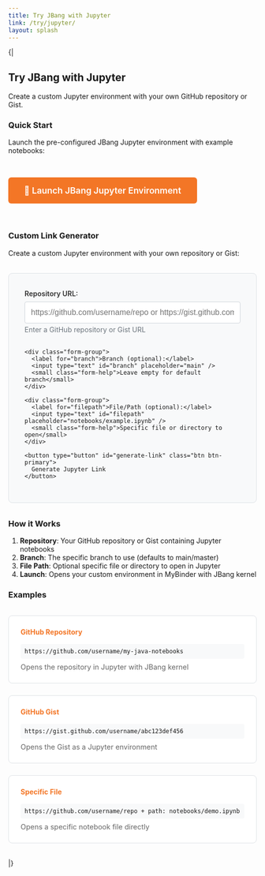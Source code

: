 ```yaml
---
title: Try JBang with Jupyter
link: /try/jupyter/
layout: splash
---
```

{|
## Try JBang with Jupyter

Create a custom Jupyter environment with your own GitHub repository or Gist.

### Quick Start

Launch the pre-configured JBang Jupyter environment with example notebooks:

<a href="https://mybinder.org/v2/gh/jupyter-java/jupyter-java-binder/jbang?urlpath=git-pull%3Frepo%3Dhttps%3A%2F%2Fgithub.com%2Fjupyter-java%2Fjupyter-java-examples%26urlpath%3Dtree%2Fjupyter-java-examples%2F%26branch%3Djbang%26targetPath%3Dlabs%2Ftree%2Findex.ipynb" 
   class="btn btn-primary btn-large" target="_blank">
  🚀 Launch JBang Jupyter Environment
</a>

### Custom Link Generator

Create a custom Jupyter environment with your own repository or Gist:

<div class="link-generator">
  <div class="generator-form">
    <div class="form-group">
      <label for="repo-url">Repository URL:</label>
      <input type="url" id="repo-url" placeholder="https://github.com/username/repo or https://gist.github.com/username/gist-id" />
      <small class="form-help">Enter a GitHub repository or Gist URL</small>
    </div>
    
    <div class="form-group">
      <label for="branch">Branch (optional):</label>
      <input type="text" id="branch" placeholder="main" />
      <small class="form-help">Leave empty for default branch</small>
    </div>
    
    <div class="form-group">
      <label for="filepath">File/Path (optional):</label>
      <input type="text" id="filepath" placeholder="notebooks/example.ipynb" />
      <small class="form-help">Specific file or directory to open</small>
    </div>
    
    <button type="button" id="generate-link" class="btn btn-primary">
      Generate Jupyter Link
    </button>
  </div>
  
  <div class="generated-link" id="generated-link" style="display: none;">
    <h4>Your Custom Jupyter Link:</h4>
    <div class="link-container">
      <input type="text" id="custom-link" readonly />
      <button type="button" id="copy-link" class="btn btn-secondary">
        📋 Copy
      </button>
    </div>
    <a href="#" id="launch-link" class="btn btn-success" target="_blank">
      🚀 Launch Jupyter
    </a>
  </div>
</div>

### How it Works

1. **Repository**: Your GitHub repository or Gist containing Jupyter notebooks
2. **Branch**: The specific branch to use (defaults to main/master)
3. **File Path**: Optional specific file or directory to open in Jupyter
4. **Launch**: Opens your custom environment in MyBinder with JBang kernel

### Examples

<div class="examples">
  <div class="example">
    <h4>GitHub Repository</h4>
    <code>https://github.com/username/my-java-notebooks</code>
    <p>Opens the repository in Jupyter with JBang kernel</p>
  </div>
  
  <div class="example">
    <h4>GitHub Gist</h4>
    <code>https://gist.github.com/username/abc123def456</code>
    <p>Opens the Gist as a Jupyter environment</p>
  </div>
  
  <div class="example">
    <h4>Specific File</h4>
    <code>https://github.com/username/repo + path: notebooks/demo.ipynb</code>
    <p>Opens a specific notebook file directly</p>
  </div>
</div>

<style>
.btn {
  display: inline-block;
  padding: 0.75rem 1.5rem;
  border-radius: 6px;
  text-decoration: none;
  font-weight: 600;
  text-align: center;
  transition: all 0.2s ease;
  border: none;
  cursor: pointer;
  margin: 0.5rem 0;
}

.btn-primary {
  background: #f37626;
  color: white;
}

.btn-primary:hover {
  background: #d65a0a;
  color: white;
  text-decoration: none;
}

.btn-secondary {
  background: #f8f9fa;
  color: #333;
  border: 1px solid #dee2e6;
}

.btn-secondary:hover {
  background: #e9ecef;
  color: #333;
  text-decoration: none;
}

.btn-success {
  background: #28a745;
  color: white;
}

.btn-success:hover {
  background: #218838;
  color: white;
  text-decoration: none;
}

.btn-large {
  padding: 1rem 2rem;
  font-size: 1.1rem;
  margin: 2rem 0;
}

.link-generator {
  background: #f8f9fa;
  border: 1px solid #dee2e6;
  border-radius: 8px;
  padding: 2rem;
  margin: 2rem 0;
}

.generator-form {
  display: grid;
  gap: 1rem;
}

.form-group {
  display: flex;
  flex-direction: column;
}

.form-group label {
  font-weight: 600;
  margin-bottom: 0.5rem;
  color: #333;
}

.form-group input {
  padding: 0.75rem;
  border: 1px solid #ced4da;
  border-radius: 4px;
  font-size: 1rem;
}

.form-group input:focus {
  outline: none;
  border-color: #f37626;
  box-shadow: 0 0 0 2px rgba(243, 118, 38, 0.25);
}

.form-help {
  color: #6c757d;
  font-size: 0.875rem;
  margin-top: 0.25rem;
}

.generated-link {
  margin-top: 2rem;
  padding-top: 2rem;
  border-top: 1px solid #dee2e6;
}

.generated-link h4 {
  margin: 0 0 1rem 0;
  color: #333;
}

.link-container {
  display: flex;
  gap: 0.5rem;
  margin: 1rem 0;
}

.link-container input {
  flex: 1;
  padding: 0.75rem;
  border: 1px solid #ced4da;
  border-radius: 4px;
  background: white;
  font-family: monospace;
  font-size: 0.9rem;
}

.examples {
  display: grid;
  grid-template-columns: repeat(auto-fit, minmax(300px, 1fr));
  gap: 1.5rem;
  margin: 2rem 0;
}

.example {
  background: white;
  border: 1px solid #dee2e6;
  border-radius: 8px;
  padding: 1.5rem;
}

.example h4 {
  margin: 0 0 1rem 0;
  color: #f37626;
}

.example code {
  background: #f8f9fa;
  padding: 0.5rem;
  border-radius: 4px;
  font-family: monospace;
  display: block;
  margin: 0.5rem 0;
  word-break: break-all;
}

.example p {
  margin: 0.5rem 0 0 0;
  color: #666;
  font-size: 0.9rem;
}

@media (max-width: 768px) {
  .link-container {
    flex-direction: column;
  }
  
  .examples {
    grid-template-columns: 1fr;
  }
}
</style>

<script>
document.addEventListener('DOMContentLoaded', function() {
  const repoUrlInput = document.getElementById('repo-url');
  const branchInput = document.getElementById('branch');
  const filepathInput = document.getElementById('filepath');
  const generateBtn = document.getElementById('generate-link');
  const generatedLinkDiv = document.getElementById('generated-link');
  const customLinkInput = document.getElementById('custom-link');
  const copyBtn = document.getElementById('copy-link');
  const launchLink = document.getElementById('launch-link');

  generateBtn.addEventListener('click', function() {
    const repoUrl = repoUrlInput.value.trim();
    if (!repoUrl) {
      alert('Please enter a repository URL');
      return;
    }

    // Parse GitHub URL
    let githubUrl, branch, filepath;
    
    if (repoUrl.includes('gist.github.com')) {
      // Handle Gist URLs
      const gistMatch = repoUrl.match(/gist\.github\.com\/([^\/]+)\/([^\/]+)/);
      if (gistMatch) {
        githubUrl = `https://github.com/${gistMatch[1]}/${gistMatch[2]}`;
        branch = branchInput.value.trim() || 'main';
      } else {
        alert('Invalid Gist URL format');
        return;
      }
    } else if (repoUrl.includes('github.com')) {
      // Handle regular GitHub URLs
      githubUrl = repoUrl.replace(/\.git$/, '');
      branch = branchInput.value.trim() || 'main';
    } else {
      alert('Please enter a valid GitHub repository or Gist URL');
      return;
    }

    filepath = filepathInput.value.trim();

    // Build MyBinder URL
    let binderUrl = 'https://mybinder.org/v2/gh/jupyter-java/jupyter-java-binder/jbang?';
    
    const params = new URLSearchParams();
    params.append('repo', githubUrl);
    params.append('urlpath', 'tree');
    
    if (filepath) {
      params.append('urlpath', `tree/${filepath}`);
    }
    
    if (branch && branch !== 'main') {
      params.append('branch', branch);
    }

    const finalUrl = binderUrl + params.toString();

    // Show generated link
    customLinkInput.value = finalUrl;
    launchLink.href = finalUrl;
    generatedLinkDiv.style.display = 'block';
  });

  copyBtn.addEventListener('click', function() {
    customLinkInput.select();
    document.execCommand('copy');
    
    // Visual feedback
    const originalText = copyBtn.textContent;
    copyBtn.textContent = '✅ Copied!';
    setTimeout(() => {
      copyBtn.textContent = originalText;
    }, 2000);
  });
});
</script>
|}